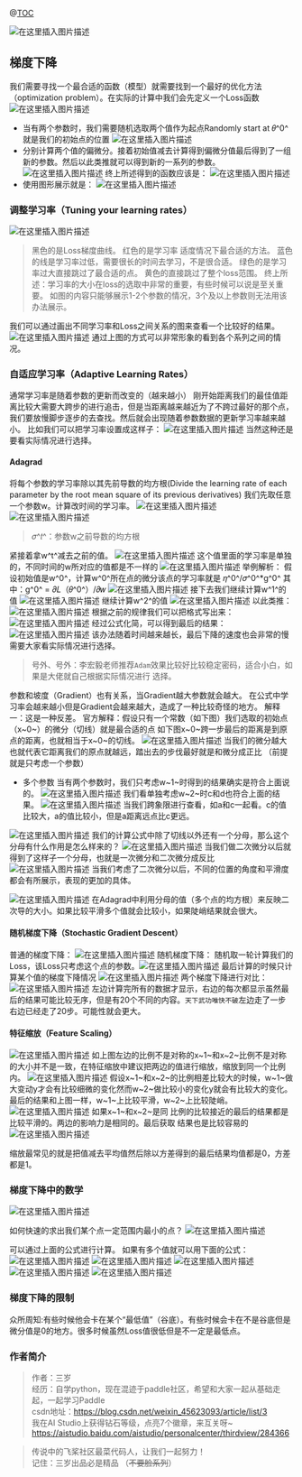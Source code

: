 ﻿@[TOC](机器学习之梯度下降)

![在这里插入图片描述](https://img-blog.csdnimg.cn/20210319131403495.png?x-oss-process=image/watermark,type_ZmFuZ3poZW5naGVpdGk,shadow_10,text_aHR0cHM6Ly9ibG9nLmNzZG4ubmV0L3dlaXhpbl80NTYyMzA5Mw==,size_16,color_FFFFFF,t_70)
## 梯度下降
我们需要寻找一个最合适的函数（模型）就需要找到一个最好的优化方法（optimization problem）。在实际的计算中我们会先定义一个Loss函数
![在这里插入图片描述](https://img-blog.csdnimg.cn/20210319133005603.png)


* 当有两个参数时，我们需要随机选取两个值作为起点Randomly start at 𝜃^0^就是我们的初始点的位置
![在这里插入图片描述](https://img-blog.csdnimg.cn/20210319132409862.png)
* 分别计算两个值的偏微分。接着初始值减去计算得到偏微分值最后得到了一组新的参数。然后以此类推就可以得到新的一系列的参数。
![在这里插入图片描述](https://img-blog.csdnimg.cn/20210319132803189.png?x-oss-process=image/watermark,type_ZmFuZ3poZW5naGVpdGk,shadow_10,text_aHR0cHM6Ly9ibG9nLmNzZG4ubmV0L3dlaXhpbl80NTYyMzA5Mw==,size_16,color_FFFFFF,t_70)
终上所述得到的函数应该是：
![在这里插入图片描述](https://img-blog.csdnimg.cn/20210319132931266.png)
* 使用图形展示就是：
![在这里插入图片描述](https://img-blog.csdnimg.cn/20210319133227376.png?x-oss-process=image/watermark,type_ZmFuZ3poZW5naGVpdGk,shadow_10,text_aHR0cHM6Ly9ibG9nLmNzZG4ubmV0L3dlaXhpbl80NTYyMzA5Mw==,size_16,color_FFFFFF,t_70)
### 调整学习率（Tuning your learning rates）
![在这里插入图片描述](https://img-blog.csdnimg.cn/20210319133855928.png?x-oss-process=image/watermark,type_ZmFuZ3poZW5naGVpdGk,shadow_10,text_aHR0cHM6Ly9ibG9nLmNzZG4ubmV0L3dlaXhpbl80NTYyMzA5Mw==,size_16,color_FFFFFF,t_70)
>黑色的是Loss梯度曲线。
红色的是学习率 适度情况下最合适的方法。
蓝色的线是学习率过低，需要很长的时间去学习，不是很合适。
绿色的是学习率过大直接跳过了最合适的点。
黄色的直接跳过了整个loss范围。
终上所述：学习率的大小在loss的选取中非常的重要，有些时候可以说是至关重要。
如图的内容只能够展示1-2个参数的情况，3个及以上参数则无法用该办法展示。

我们可以通过画出不同学习率和Loss之间关系的图来查看一个比较好的结果。
![在这里插入图片描述](https://img-blog.csdnimg.cn/20210319134628394.png?x-oss-process=image/watermark,type_ZmFuZ3poZW5naGVpdGk,shadow_10,text_aHR0cHM6Ly9ibG9nLmNzZG4ubmV0L3dlaXhpbl80NTYyMzA5Mw==,size_16,color_FFFFFF,t_70)
通过上图的方式可以非常形象的看到各个系列之间的情况。

### 自适应学习率（Adaptive Learning Rates）
通常学习率是随着参数的更新而改变的（越来越小）
刚开始距离我们的最佳值距离比较大需要大跨步的进行追击，但是当距离越来越近为了不跨过最好的那个点，我们要放慢脚步逐步的去查找。然后就会出现随着参数数据的更新学习率越来越小。
比如我们可以把学习率设置成这样子：
![在这里插入图片描述](https://img-blog.csdnimg.cn/20210319140212541.png)
当然这种还是要看实际情况进行选择。
#### Adagrad
将每个参数的学习率除以其先前导数的均方根(Divide the learning rate of each parameter by the  root mean square of its previous derivatives)
我们先取任意一个参数w。计算改时间的学习率。
![在这里插入图片描述](https://img-blog.csdnimg.cn/20210319141037868.png)
![在这里插入图片描述](https://img-blog.csdnimg.cn/20210319141214849.png)
>𝜎^𝑡^：参数w之前导数的均方根

紧接着拿w^t^减去之前的值。
![在这里插入图片描述](https://img-blog.csdnimg.cn/20210319141432194.png)
这个值里面的学习率是单独的，不同时间的w所对应的值都是不一样的
![在这里插入图片描述](https://img-blog.csdnimg.cn/20210319141610814.png?x-oss-process=image/watermark,type_ZmFuZ3poZW5naGVpdGk,shadow_10,text_aHR0cHM6Ly9ibG9nLmNzZG4ubmV0L3dlaXhpbl80NTYyMzA5Mw==,size_16,color_FFFFFF,t_70)
举例解析：
假设初始值是w^0^，计算w^0^所在点的微分该点的学习率就是 𝜂^0^/𝜎^0^*g^0^
其中：g^0^ = 𝜕𝐿（𝜃^0^）/𝜕𝑤
![在这里插入图片描述](https://img-blog.csdnimg.cn/20210319141914448.png)
接下去我们继续计算w^1^的值
![在这里插入图片描述](https://img-blog.csdnimg.cn/20210319142540585.png)
继续计算w^2^的值
![在这里插入图片描述](https://img-blog.csdnimg.cn/20210319142506771.png)
以此类推：
![在这里插入图片描述](https://img-blog.csdnimg.cn/20210319142611582.png?x-oss-process=image/watermark,type_ZmFuZ3poZW5naGVpdGk,shadow_10,text_aHR0cHM6Ly9ibG9nLmNzZG4ubmV0L3dlaXhpbl80NTYyMzA5Mw==,size_16,color_FFFFFF,t_70)
根据之前的规律我们可以把格式写出来：
![在这里插入图片描述](https://img-blog.csdnimg.cn/20210319142916295.png?x-oss-process=image/watermark,type_ZmFuZ3poZW5naGVpdGk,shadow_10,text_aHR0cHM6Ly9ibG9nLmNzZG4ubmV0L3dlaXhpbl80NTYyMzA5Mw==,size_16,color_FFFFFF,t_70)
经过公式化简，可以得到最后的结果：
![在这里插入图片描述](https://img-blog.csdnimg.cn/20210319143011910.png?x-oss-process=image/watermark,type_ZmFuZ3poZW5naGVpdGk,shadow_10,text_aHR0cHM6Ly9ibG9nLmNzZG4ubmV0L3dlaXhpbl80NTYyMzA5Mw==,size_16,color_FFFFFF,t_70)
该办法随着时间越来越长，最后下降的速度也会非常的慢需要大家看实际情况进行选择。

>号外、号外：李宏毅老师推荐`Adam`效果比较好比较稳定密码，适合小白，如果是大佬就自己根据实际情况进行 选择。

参数和坡度（Gradient）也有关系，当Gradient越大参数就会越大。
在公式中学习率会越来越小但是Gradient会越来越大，造成了一种比较奇怪的地方。
解释一：这是一种反差。
官方解释：假设只有一个常数（如下图）我们选取的初始点（x~0~）的微分（切线）就是最合适的点
如下图x~0~跨一步最后的距离是到原点的距离，也就相当于x~0~的切线。
![在这里插入图片描述](https://img-blog.csdnimg.cn/20210319144432117.png?x-oss-process=image/watermark,type_ZmFuZ3poZW5naGVpdGk,shadow_10,text_aHR0cHM6Ly9ibG9nLmNzZG4ubmV0L3dlaXhpbl80NTYyMzA5Mw==,size_16,color_FFFFFF,t_70)
当我们的微分越大也就代表它距离我们的原点就越远，踏出去的步伐最好就是和微分成正比 （前提就是只考虑一个参数）

* 多个参数
当有两个参数时，我们只考虑w~1~时得到的结果确实是符合上面说的。
![在这里插入图片描述](https://img-blog.csdnimg.cn/20210319145049335.png?x-oss-process=image/watermark,type_ZmFuZ3poZW5naGVpdGk,shadow_10,text_aHR0cHM6Ly9ibG9nLmNzZG4ubmV0L3dlaXhpbl80NTYyMzA5Mw==,size_16,color_FFFFFF,t_70)
我们看单独考虑w~2~时c和d也符合上面的结果。
![在这里插入图片描述](https://img-blog.csdnimg.cn/20210319145248770.png?x-oss-process=image/watermark,type_ZmFuZ3poZW5naGVpdGk,shadow_10,text_aHR0cHM6Ly9ibG9nLmNzZG4ubmV0L3dlaXhpbl80NTYyMzA5Mw==,size_16,color_FFFFFF,t_70)
当我们跨象限进行查看，如a和c一起看。c的值比较大，a的值比较小，但是a距离远点比c更远。

![在这里插入图片描述](https://img-blog.csdnimg.cn/20210319145554159.png)
我们的计算公式中除了切线以外还有一个分母，那么这个分母有什么作用是怎么样来的？
![在这里插入图片描述](https://img-blog.csdnimg.cn/20210319145636611.png)
当我们做二次微分以后就得到了这样子一个分母，也就是一次微分和二次微分成反比
![在这里插入图片描述](https://img-blog.csdnimg.cn/2021031914581173.png?x-oss-process=image/watermark,type_ZmFuZ3poZW5naGVpdGk,shadow_10,text_aHR0cHM6Ly9ibG9nLmNzZG4ubmV0L3dlaXhpbl80NTYyMzA5Mw==,size_16,color_FFFFFF,t_70)
当我们考虑了二次微分以后，不同的位置的角度和平滑度都会有所展示，表现的更加的具体。

![在这里插入图片描述](https://img-blog.csdnimg.cn/20210319150315846.png?x-oss-process=image/watermark,type_ZmFuZ3poZW5naGVpdGk,shadow_10,text_aHR0cHM6Ly9ibG9nLmNzZG4ubmV0L3dlaXhpbl80NTYyMzA5Mw==,size_16,color_FFFFFF,t_70)
在Adagrad中利用分母的值（多个点的均方根）来反映二次导的大小。如果比较平滑多个值就会比较小，如果陡峭结果就会很大。

#### 随机梯度下降（Stochastic Gradient Descent）
普通的梯度下降：
![在这里插入图片描述](https://img-blog.csdnimg.cn/20210319150753629.png?x-oss-process=image/watermark,type_ZmFuZ3poZW5naGVpdGk,shadow_10,text_aHR0cHM6Ly9ibG9nLmNzZG4ubmV0L3dlaXhpbl80NTYyMzA5Mw==,size_16,color_FFFFFF,t_70)
随机梯度下降：
随机取一轮计算我们的Loss，该Loss只考虑这个点的参数。![在这里插入图片描述](https://img-blog.csdnimg.cn/20210319151016502.png?x-oss-process=image/watermark,type_ZmFuZ3poZW5naGVpdGk,shadow_10,text_aHR0cHM6Ly9ibG9nLmNzZG4ubmV0L3dlaXhpbl80NTYyMzA5Mw==,size_16,color_FFFFFF,t_70)
最后计算的时候只计算某个值的梯度下降情况
![在这里插入图片描述](https://img-blog.csdnimg.cn/20210319151110829.png)
两个梯度下降进行对比：
![在这里插入图片描述](https://img-blog.csdnimg.cn/20210319151258612.png?x-oss-process=image/watermark,type_ZmFuZ3poZW5naGVpdGk,shadow_10,text_aHR0cHM6Ly9ibG9nLmNzZG4ubmV0L3dlaXhpbl80NTYyMzA5Mw==,size_16,color_FFFFFF,t_70)
左边计算完所有的数据才显示，右边的每次都显示虽然最后的结果可能比较无序，但是有20个不同的内容。`天下武功唯快不破`左边走了一步 右边已经走了20步。可能性就会更大。

#### 特征缩放（Feature Scaling）
![在这里插入图片描述](https://img-blog.csdnimg.cn/20210319151705940.png?x-oss-process=image/watermark,type_ZmFuZ3poZW5naGVpdGk,shadow_10,text_aHR0cHM6Ly9ibG9nLmNzZG4ubmV0L3dlaXhpbl80NTYyMzA5Mw==,size_16,color_FFFFFF,t_70)
如上图左边的比例不是对称的x~1~和x~2~比例不是对称的大小并不是一致，在特征缩放中建议把两边的值进行缩放，缩放到同一个比例内。
![在这里插入图片描述](https://img-blog.csdnimg.cn/20210319151939893.png?x-oss-process=image/watermark,type_ZmFuZ3poZW5naGVpdGk,shadow_10,text_aHR0cHM6Ly9ibG9nLmNzZG4ubmV0L3dlaXhpbl80NTYyMzA5Mw==,size_16,color_FFFFFF,t_70)
假设x~1~和x~2~的比例相差比较大的时候，w~1~做大变动y才会有比较细微的变化然而w~2~做比较小的变化y就会有比较大的变化。
最后的结果和上图一样，w~1~上比较平滑，w~2~上比较陡峭。
![在这里插入图片描述](https://img-blog.csdnimg.cn/20210319152356371.png?x-oss-process=image/watermark,type_ZmFuZ3poZW5naGVpdGk,shadow_10,text_aHR0cHM6Ly9ibG9nLmNzZG4ubmV0L3dlaXhpbl80NTYyMzA5Mw==,size_16,color_FFFFFF,t_70)
如果x~1~和x~2~是同 比例的比较接近的最后的结果都是比较平滑的。两边的影响力是相同的。最后获取 结果也是比较容易的
![在这里插入图片描述](https://img-blog.csdnimg.cn/20210319152903227.png?x-oss-process=image/watermark,type_ZmFuZ3poZW5naGVpdGk,shadow_10,text_aHR0cHM6Ly9ibG9nLmNzZG4ubmV0L3dlaXhpbl80NTYyMzA5Mw==,size_16,color_FFFFFF,t_70)

缩放最常见的就是把值减去平均值然后除以方差得到的最后结果均值都是0，方差都是1。

### 梯度下降中的数学
![在这里插入图片描述](https://img-blog.csdnimg.cn/2021031915382215.png?x-oss-process=image/watermark,type_ZmFuZ3poZW5naGVpdGk,shadow_10,text_aHR0cHM6Ly9ibG9nLmNzZG4ubmV0L3dlaXhpbl80NTYyMzA5Mw==,size_16,color_FFFFFF,t_70)

如何快速的求出我们某个点一定范围内最小的点？
![在这里插入图片描述](https://img-blog.csdnimg.cn/20210319154116234.png?x-oss-process=image/watermark,type_ZmFuZ3poZW5naGVpdGk,shadow_10,text_aHR0cHM6Ly9ibG9nLmNzZG4ubmV0L3dlaXhpbl80NTYyMzA5Mw==,size_16,color_FFFFFF,t_70)

可以通过上面的公式进行计算。
如果有多个值就可以用下面的公式：
![在这里插入图片描述](https://img-blog.csdnimg.cn/20210319154636818.png?x-oss-process=image/watermark,type_ZmFuZ3poZW5naGVpdGk,shadow_10,text_aHR0cHM6Ly9ibG9nLmNzZG4ubmV0L3dlaXhpbl80NTYyMzA5Mw==,size_16,color_FFFFFF,t_70)
![在这里插入图片描述](https://img-blog.csdnimg.cn/20210319154926708.png?x-oss-process=image/watermark,type_ZmFuZ3poZW5naGVpdGk,shadow_10,text_aHR0cHM6Ly9ibG9nLmNzZG4ubmV0L3dlaXhpbl80NTYyMzA5Mw==,size_16,color_FFFFFF,t_70)
![在这里插入图片描述](https://img-blog.csdnimg.cn/20210319154935693.png?x-oss-process=image/watermark,type_ZmFuZ3poZW5naGVpdGk,shadow_10,text_aHR0cHM6Ly9ibG9nLmNzZG4ubmV0L3dlaXhpbl80NTYyMzA5Mw==,size_16,color_FFFFFF,t_70)
![在这里插入图片描述](https://img-blog.csdnimg.cn/20210319154944209.png?x-oss-process=image/watermark,type_ZmFuZ3poZW5naGVpdGk,shadow_10,text_aHR0cHM6Ly9ibG9nLmNzZG4ubmV0L3dlaXhpbl80NTYyMzA5Mw==,size_16,color_FFFFFF,t_70)
![在这里插入图片描述](https://img-blog.csdnimg.cn/20210319154957773.png?x-oss-process=image/watermark,type_ZmFuZ3poZW5naGVpdGk,shadow_10,text_aHR0cHM6Ly9ibG9nLmNzZG4ubmV0L3dlaXhpbl80NTYyMzA5Mw==,size_16,color_FFFFFF,t_70)
### 梯度下降的限制
众所周知:有些时候他会卡在某个“最低值”（谷底）。有些时候会卡在不是谷底但是微分值是0的地方。很多时候虽然Loss值很低但是不一定是最低点。

### 作者简介
> 作者：三岁  
经历：自学python，现在混迹于paddle社区，希望和大家一起从基础走起，一起学习Paddle  
csdn地址：https://blog.csdn.net/weixin_45623093/article/list/3  
我在AI Studio上获得钻石等级，点亮7个徽章，来互关呀~ https://aistudio.baidu.com/aistudio/personalcenter/thirdview/284366 

>传说中的飞桨社区最菜代码人，让我们一起努力！  
记住：三岁出品必是精品 （~~不要脸系列~~）
